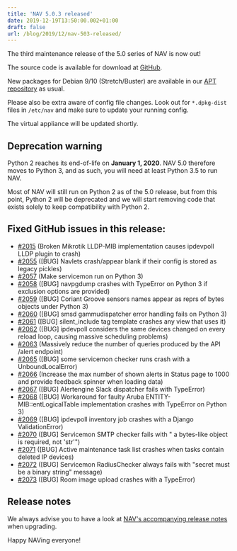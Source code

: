 ```yaml
---
title: 'NAV 5.0.3 released'
date: 2019-12-19T13:50:00.002+01:00
draft: false
url: /blog/2019/12/nav-503-released/
---
```


The third maintenance release of the 5.0 series of NAV is now out!

The source code is available for download at [GitHub](https://github.com/UNINETT/nav/releases).

New packages for Debian 9/10 (Stretch/Buster) are available in our [APT repository](https://nav.uninett.no/install-instructions/#debian) as usual.

Please also be extra aware of config file changes. Look out for `*.dpkg-dist` files in `/etc/nav` and make sure to update your running config.

The virtual appliance will be updated shortly.

## Deprecation warning

Python 2 reaches its end-of-life on **January 1, 2020**. NAV 5.0 therefore moves to Python 3, and as such, you will need at least Python 3.5 to run NAV.

Most of NAV will still run on Python 2 as of the 5.0 release, but from this point, Python 2 will be deprecated and we will start removing code that exists solely to keep compatibility with Python 2.

## Fixed GitHub issues in this release:

*   [#2015](https://github.com/Uninett/nav/issues/2015) (Broken Mikrotik LLDP-MIB implementation causes ipdevpoll LLDP plugin to crash)
*   [#2055](https://github.com/Uninett/nav/pull/2055) (\[BUG\] Navlets crash/appear blank if their config is stored as legacy pickles)
*   [#2057](https://github.com/Uninett/nav/pull/2057) (Make servicemon run on Python 3)
*   [#2058](https://github.com/Uninett/nav/issues/2058) (\[BUG\] navpgdump crashes with TypeError on Python 3 if exclusion options are provided)
*   [#2059](https://github.com/Uninett/nav/pull/2059) (\[BUG\] Coriant Groove sensors names appear as reprs of bytes objects under Python 3)
*   [#2060](https://github.com/Uninett/nav/issues/2060) (\[BUG\] smsd gammudispatcher error handling fails on Python 3)
*   [#2061](https://github.com/Uninett/nav/issues/2061) (\[BUG\] silent\_include tag template crashes any view that uses it)
*   [#2062](https://github.com/Uninett/nav/issues/2062) (\[BUG\] ipdevpoll considers the same devices changed on every reload loop, causing massive scheduling problems)
*   [#2063](https://github.com/Uninett/nav/pull/2063) (Massively reduce the number of queries produced by the API /alert endpoint)
*   [#2065](https://github.com/Uninett/nav/issues/2065) (\[BUG\] some servicemon checker runs crash with a UnboundLocalError)
*   [#2066](https://github.com/Uninett/nav/pull/2066) (Increase the max number of shown alerts in Status page to 1000 and provide feedback spinner when loading data)
*   [#2067](https://github.com/Uninett/nav/issues/2067) (\[BUG\] Alertengine Slack dispatcher fails with TypeError)
*   [#2068](https://github.com/Uninett/nav/issues/2068) (\[BUG\] Workaround for faulty Aruba ENTITY-MIB::entLogicalTable implementation crashes with TypeError on Python 3)
*   [#2069](https://github.com/Uninett/nav/issues/2069) (\[BUG\] ipdevpoll inventory job crashes with a Django ValidationError)
*   [#2070](https://github.com/Uninett/nav/issues/2070) (\[BUG\] Servicemon SMTP checker fails with " a bytes-like object is required, not 'str'")
*   [#2071](https://github.com/Uninett/nav/issues/2071) (\[BUG\] Active maintenance task list crashes when tasks contain deleted IP devices)
*   [#2072](https://github.com/Uninett/nav/issues/2072) (\[BUG\] Servicemon RadiusChecker always fails with "secret must be a binary string" message)
*   [#2073](https://github.com/Uninett/nav/issues/2073) (\[BUG\] Room image upload crashes with a TypeError)

## Release notes

We always advise you to have a look at [NAV's accompanying release notes](https://nav.uninett.no/doc/5.0/release-notes.html#nav-5-0) when upgrading.

Happy NAVing everyone!
